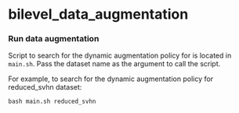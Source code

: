 # bilevel_data_augmentation

### Run data augmentation
Script to search for the dynamic augmentation policy for is located in `main.sh`. Pass the dataset name as the argument to call the script.

For example, to search for the dynamic augmentation policy for reduced_svhn dataset:

```shell
bash main.sh reduced_svhn
```
